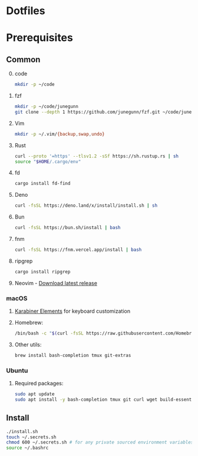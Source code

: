 # Dotfiles

# Prerequisites

## Common

0. code

   ```bash
   mkdir -p ~/code
   ```

1. fzf
   ```bash
   mkdir -p ~/code/junegunn
   git clone --depth 1 https://github.com/junegunn/fzf.git ~/code/junegunn/
   ```

2. Vim
   ```bash
   mkdir -p ~/.vim/{backup,swap,undo}
   ```

3. Rust
   ```bash
   curl --proto '=https' --tlsv1.2 -sSf https://sh.rustup.rs | sh
   source "$HOME/.cargo/env"
   ```

4. fd
   ```bash
   cargo install fd-find
   ```

5. Deno
   ```bash
   curl -fsSL https://deno.land/x/install/install.sh | sh
   ```

6. Bun
   ```bash
   curl -fsSL https://bun.sh/install | bash
   ```

7. fnm
   ```bash
   curl -fsSL https://fnm.vercel.app/install | bash
   ```

8. ripgrep
   ```bash
   cargo install ripgrep
   ```

9. Neovim - [Download latest release](https://github.com/neovim/neovim/releases)

### macOS

1. [Karabiner Elements](https://karabiner-elements.pqrs.org/) for keyboard customization

2. Homebrew:
   ```bash
   /bin/bash -c "$(curl -fsSL https://raw.githubusercontent.com/Homebrew/install/HEAD/install.sh)"
   ```

3. Other utils:
   ```bash
   brew install bash-completion tmux git-extras
   ```

### Ubuntu

1. Required packages:
   ```bash
   sudo apt update
   sudo apt install -y bash-completion tmux git curl wget build-essential
   ```

## Install

```bash
./install.sh
touch ~/.secrets.sh
chmod 600 ~/.secrets.sh # for any private sourced environment variables
source ~/.bashrc
```
